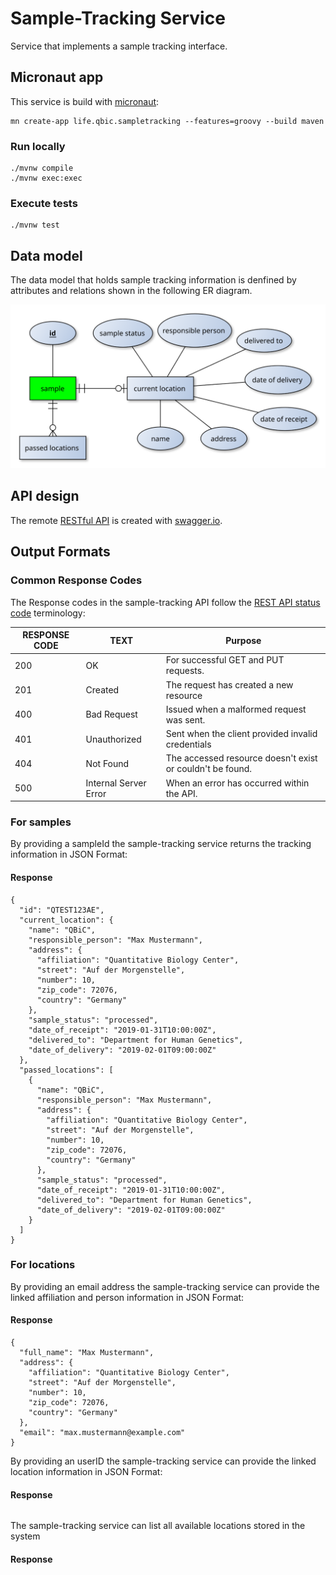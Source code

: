 # Sample-Tracking Service
Service that implements a sample tracking interface.

## Micronaut app
This service is build with [micronaut](https://micronaut.io):

```
mn create-app life.qbic.sampletracking --features=groovy --build maven
```

### Run locally

```
./mvnw compile
./mvnw exec:exec
```

### Execute tests

```
./mvnw test 
```

## Data model
The data model that holds sample tracking information is denfined by attributes and relations shown in the following ER diagram.

![er-diagram](models/sample-tracking-er.svg)

## API design
The remote [RESTful API](https://app.swaggerhub.com/apis-docs/qbic/sample-tracking) is created with [swagger.io](https://swagger.io/).

## Output Formats

### Common Response Codes 
The Response codes in the sample-tracking API follow the [REST API status code](https://restfulapi.net/http-status-codes/) terminology: 

| RESPONSE CODE | TEXT                  | Purpose   | 
| -----------   | -----------           | --------- |
| 200           | OK                    | For successful GET and PUT requests.| 
| 201           | Created               | The request has created a new resource| 
| 400           | Bad Request           | Issued when a malformed request was sent.| 
| 401           | Unauthorized          | Sent when the client provided invalid credentials| 
| 404           | Not Found             | The accessed resource doesn't exist or couldn't be found.| 
| 500           | Internal Server Error | When an error has occurred within the API.| 


### For samples
By providing a sampleId the sample-tracking service returns the tracking information in JSON Format: 

#### Response 
```
{
  "id": "QTEST123AE",
  "current_location": {
    "name": "QBiC",
    "responsible_person": "Max Mustermann",
    "address": {
      "affiliation": "Quantitative Biology Center",
      "street": "Auf der Morgenstelle",
      "number": 10,
      "zip_code": 72076,
      "country": "Germany"
    },
    "sample_status": "processed",
    "date_of_receipt": "2019-01-31T10:00:00Z",
    "delivered_to": "Department for Human Genetics",
    "date_of_delivery": "2019-02-01T09:00:00Z"
  },
  "passed_locations": [
    {
      "name": "QBiC",
      "responsible_person": "Max Mustermann",
      "address": {
        "affiliation": "Quantitative Biology Center",
        "street": "Auf der Morgenstelle",
        "number": 10,
        "zip_code": 72076,
        "country": "Germany"
      },
      "sample_status": "processed",
      "date_of_receipt": "2019-01-31T10:00:00Z",
      "delivered_to": "Department for Human Genetics",
      "date_of_delivery": "2019-02-01T09:00:00Z"
    }
  ]
}
```

### For locations
By providing an email address the sample-tracking service can provide the linked affiliation and person information in JSON Format:

#### Response
```
{
  "full_name": "Max Mustermann",
  "address": {
    "affiliation": "Quantitative Biology Center",
    "street": "Auf der Morgenstelle",
    "number": 10,
    "zip_code": 72076,
    "country": "Germany"
  },
  "email": "max.mustermann@example.com"
}
```

By providing an userID the sample-tracking service can provide the linked location information in JSON Format:

#### Response
```
```

The sample-tracking service can list all available locations stored in the system

#### Response
```
```
